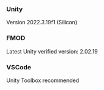 ### Unity

Version 2022.3.19f1 (Silicon)

### FMOD

Latest Unity verified version: 2.02.19

### VSCode

Unity Toolbox recommended
